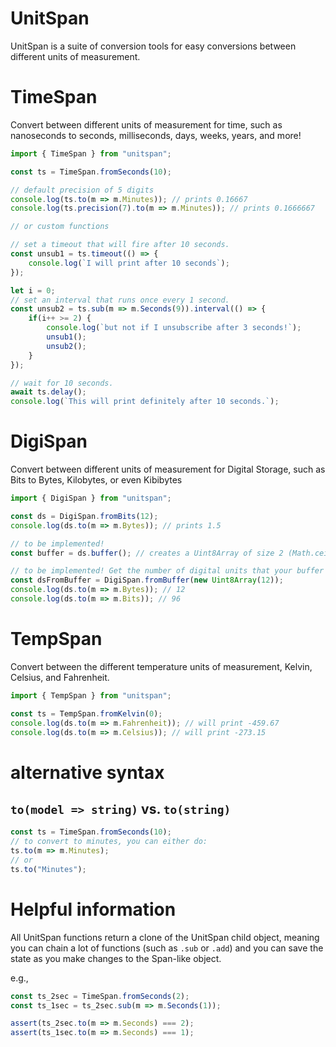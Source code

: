# UnitSpan

UnitSpan is a suite of conversion tools for easy conversions between different units of measurement.  

# TimeSpan

Convert between different units of measurement for time, such as nanoseconds to seconds, milliseconds, days, weeks, years, and more!

```js
import { TimeSpan } from "unitspan";

const ts = TimeSpan.fromSeconds(10);

// default precision of 5 digits
console.log(ts.to(m => m.Minutes)); // prints 0.16667
console.log(ts.precision(7).to(m => m.Minutes)); // prints 0.1666667

// or custom functions

// set a timeout that will fire after 10 seconds.
const unsub1 = ts.timeout(() => {
    console.log(`I will print after 10 seconds`);
});

let i = 0;
// set an interval that runs once every 1 second.
const unsub2 = ts.sub(m => m.Seconds(9)).interval(() => {
    if(i++ >= 2) {
        console.log(`but not if I unsubscribe after 3 seconds!`);
        unsub1();
        unsub2();
    }
});

// wait for 10 seconds.
await ts.delay();
console.log(`This will print definitely after 10 seconds.`);
```

# DigiSpan

Convert between different units of measurement for Digital Storage, such as Bits to Bytes, Kilobytes, or even Kibibytes

```js
import { DigiSpan } from "unitspan";

const ds = DigiSpan.fromBits(12);
console.log(ds.to(m => m.Bytes)); // prints 1.5

// to be implemented!
const buffer = ds.buffer(); // creates a Uint8Array of size 2 (Math.ceil(ds.to(m => m.Bytes)))

// to be implemented! Get the number of digital units that your buffer size is.
const dsFromBuffer = DigiSpan.fromBuffer(new Uint8Array(12));
console.log(ds.to(m => m.Bytes)); // 12
console.log(ds.to(m => m.Bits)); // 96
```

# TempSpan

Convert between the different temperature units of measurement, Kelvin, Celsius, and Fahrenheit.

```js
import { TempSpan } from "unitspan";

const ts = TempSpan.fromKelvin(0);
console.log(ds.to(m => m.Fahrenheit)); // will print -459.67
console.log(ds.to(m => m.Celsius)); // will print -273.15
```

# alternative syntax

## `to(model => string)` vs. `to(string)`
```js
const ts = TimeSpan.fromSeconds(10);
// to convert to minutes, you can either do:
ts.to(m => m.Minutes);
// or
ts.to("Minutes");
```

# Helpful information

All UnitSpan functions return a clone of the UnitSpan child object, meaning you can chain a lot of functions (such as `.sub` or `.add`) and you can save the state
as you make changes to the Span-like object.

e.g.,  
```js
const ts_2sec = TimeSpan.fromSeconds(2);
const ts_1sec = ts_2sec.sub(m => m.Seconds(1));

assert(ts_2sec.to(m => m.Seconds) === 2);
assert(ts_1sec.to(m => m.Seconds) === 1);
```